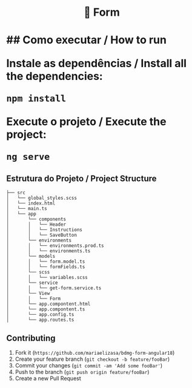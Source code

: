 <h1 align="center">📜 Form<h1/>
## Como executar / How to run

Instale as dependências / Install all the dependencies:

```sh
npm install
```

Execute o projeto / Execute the project:

```sh
ng serve
```

## Estrutura do Projeto / Project Structure

```
├── src
│   └── global_styles.scss
│   └── index.html
│   └── main.ts
│   └── app
│       └── components 
│       │   └── Header
│       │   └── Instructions
│       │   └── SaveButton
│       └── environments
│       │   └── environments.prod.ts
│       │   └── environments.ts
│       └── models
│       │   └── form.model.ts
│       │   └── formFields.ts
│       └── scss
│       │   └── variables.scss
│       └── service
│       │   └── get-form.service.ts
│       └── View
│       │   └── Form
│       └── app.compontent.html
│       └── app.compontent.ts
│       └── app.config.ts
│       └── app.routes.ts

```

## Contributing

1. Fork it (`https://github.com/mariaelizasa/bdmg-form-angular18`)
2. Create your feature branch (`git checkout -b feature/fooBar`)
3. Commit your changes (`git commit -am 'Add some fooBar'`)
4. Push to the branch (`git push origin feature/fooBar`)
5. Create a new Pull Request